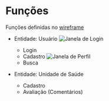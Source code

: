 # Funções

Funções definidas no [wireframe](https://github.com/aplneto/medmapper/tree/master/mockups/wireframe)

- Entidade: Usuário
![Janela de Login](https://github.com/aplneto/medmapper/blob/master/mockups/wireframe/web/login_web.png?raw=true)
  - Login
  - Cadastro
![Janela de Perfil](https://github.com/aplneto/medmapper/blob/master/mockups/wireframe/web/profile_web.png?raw=true)
  - Busca

- Entidade: Unidade de Saúde
  - Cadastro
  - Avaliação (Comentários)
